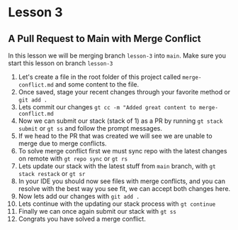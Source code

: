 # Lesson 3

## A Pull Request to Main with Merge Conflict

In this lesson we will be merging branch `lesson-3` into `main`. Make sure you start this lesson on branch `lesson-3`

1. Let's create a file in the root folder of this project called `merge-conflict.md` and some content to the file.
2. Once saved, stage your recent changes through your favorite method or `git add .`
3. Lets commit our changes `gt cc -m "Added great content to merge-conflict.md`
4. Now we can submit our stack (stack of 1) as a PR by running `gt stack submit` or `gt ss` and follow the prompt messages.
5. If we head to the PR that was created we will see we are unable to merge due to merge conflicts.
6. To solve merge conflict first we must sync repo with the latest changes on remote with `gt repo sync` or `gt rs`
7. Lets update our stack with the latest stuff from `main` branch, with `gt stack restack` or  `gt sr`
8. In your IDE you should now see files with merge conflicts, and you can resolve with the best way you see fit, we can accept both changes here.
9. Now lets add our changes with `git add .`
10. Lets continue with the updating our stack process with `gt continue`
11. Finally we can once again submit our stack with `gt ss`
12. Congrats you have solved a merge conflict.